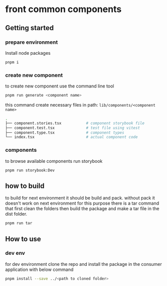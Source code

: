 # front common components

## Getting started
### prepare environment

Install node packages

```bash
pnpm i
```

### create new component
to create new component use the command line tool

```bash
pnpm run generate <component name>
```

this command create necessary files in path: `lib/components/<component name>`
```bash
.
├── component.stories.tsx           # component storybook file
├── component.test.tsx              # test file using vitest
├── component.type.tsx              # component types
└── index.tsx                       # actual component code
```

### components
to browse available components run storybook

```bash
pnpm run storybook:Dev
```
## how to build
to build for next environment it should be build and pack. without pack it doesn't work on next environment
for this purpose there is a tar command that first clean the folders then build the package and make a tar file in
the dist folder.
```bash
pnpm run tar
```
## How to use
### dev env
for dev environment clone the repo and install the package in the consumer application with below command

```bash
pnpm install --save ../<path to cloned folder>
```